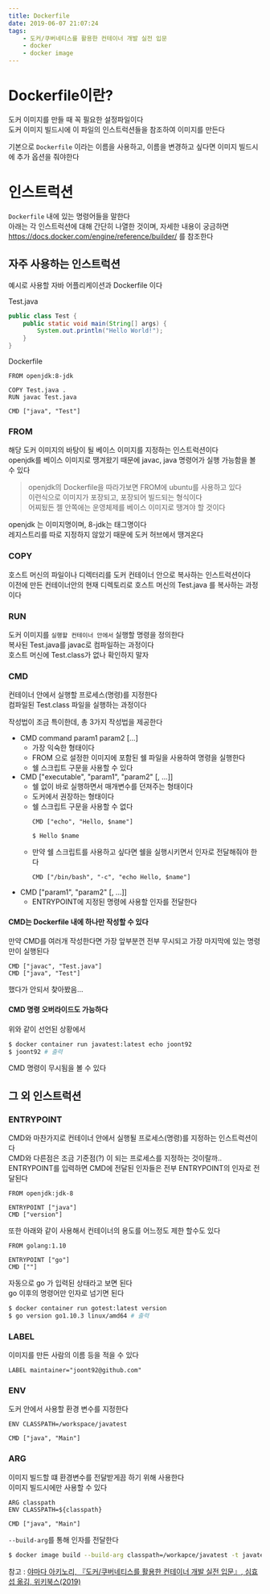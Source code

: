 ```yaml
---
title: Dockerfile
date: 2019-06-07 21:07:24
tags:
    - 도커/쿠버네티스를 활용한 컨테이너 개발 실전 입문
    - docker
    - docker image
---
```


# Dockerfile이란?
도커 이미지를 만들 때 꼭 필요한 설정파일이다  
도커 이미지 빌드시에 이 파일의 인스트럭션들을 참조하여 이미지를 만든다  

기본으로 `Dockerfile` 이라는 이름을 사용하고, 이름을 변경하고 싶다면 이미지 빌드시에 추가 옵션을 줘야한다

# 인스트럭션
`Dockerfile` 내에 있는 명령어들을 말한다  
아래는 각 인스트럭션에 대해 간단히 나열한 것이며, 자세한 내용이 궁금하면 <https://docs.docker.com/engine/reference/builder/> 를 참조한다  

## 자주 사용하는 인스트럭션
예시로 사용할 자바 어플리케이션과 Dockerfile 이다  

Test.java
```java
public class Test {
    public static void main(String[] args) {
        System.out.println("Hello World!");
    }
}
```

Dockerfile
```
FROM openjdk:8-jdk

COPY Test.java .
RUN javac Test.java

CMD ["java", "Test"]
```

### FROM
해당 도커 이미지의 바탕이 될 베이스 이미지를 지정하는 인스트럭션이다  
openjdk를 베이스 이미지로 땡겨왔기 때문에 javac, java 명령어가 실행 가능함을 볼 수 있다  
> openjdk의 Dockerfile을 따라가보면 FROM에 ubuntu를 사용하고 있다  
> 이런식으로 이미지가 포장되고, 포장되어 빌드되는 형식이다  
> 어찌됬든 젤 안쪽에는 운영체제를 베이스 이미지로 땡겨야 할 것이다  

openjdk 는 이미지명이며, 8-jdk는 태그명이다  
레지스트리를 따로 지정하지 않았기 때문에 도커 허브에서 땡겨온다  

### COPY
호스트 머신의 파일이나 디렉터리를 도커 컨테이너 안으로 복사하는 인스트럭션이다  
이전에 만든 컨테이너안의 현재 디렉토리로 호스트 머신의 Test.java 를 복사하는 과정이다  

### RUN
도커 이미지를 `실행할 컨테이너 안에서` 실행할 명령을 정의한다  
복사된 Test.java를 javac로 컴파일하는 과정이다  
호스트 머신에 Test.class가 없나 확인하지 말자  

### CMD
컨테이너 안에서 실행할 프로세스(명령)를 지정한다  
컴파일된 Test.class 파일을 실행하는 과정이다  

작성법이 조금 특이한데, 총 3가지 작성법을 제공한다  
- CMD command param1 param2 [...]
    - 가장 익숙한 형태이다  
    - FROM 으로 설정한 이미지에 포함된 쉘 파일을 사용하여 명령을 실행한다  
    - 쉘 스크립트 구문을 사용할 수 있다  
- CMD ["executable", "param1", "param2" [, ...]]
    - 쉘 없이 바로 실행하면서 매개변수를 던져주는 형태이다  
    - 도커에서 권장하는 형태이다
    - 쉘 스크립트 구문을 사용할 수 없다
        ```
        CMD ["echo", "Hello, $name"]

        $ Hello $name
        ```
    - 만약 쉘 스크립트를 사용하고 싶다면 쉘을 실행시키면서 인자로 전달해줘야 한다
        ```
        CMD ["/bin/bash", "-c", "echo Hello, $name"]
        ```
- CMD ["param1", "param2" [, ...]]
    - ENTRYPOINT에 지정된 명령에 사용할 인자를 전달한다

#### CMD는 Dockerfile 내에 하나만 작성할 수 있다
만약 CMD를 여러개 작성한다면 가장 앞부분껀 전부 무시되고 가장 마지막에 있는 명령만이 실행된다  
```
CMD ["javac", "Test.java"]
CMD ["java", "Test"]
```
했다가 안되서 찾아봤음...  

#### CMD 명령 오버라이드도 가능하다
위와 같이 선언된 상황에서 
```sh
$ docker container run javatest:latest echo joont92
$ joont92 # 출력
```
CMD 명령이 무시됨을 볼 수 있다  

## 그 외 인스트럭션
### ENTRYPOINT
CMD와 마찬가지로 컨테이너 안에서 실행될 프로세스(명령)를 지정하는 인스트럭션이다  
CMD와 다른점은 조금 기준점(?) 이 되는 프로세스를 지정하는 것이랄까..  
ENTRYPOINT를 입력하면 CMD에 전달된 인자들은 전부 ENTRYPOINT의 인자로 전달된다  
```
FROM openjdk:jdk-8

ENTRYPOINT ["java"]
CMD ["version"]
```

또한 아래와 같이 사용해서 컨테이너의 용도를 어느정도 제한 할수도 있다  
```
FROM golang:1.10

ENTRYPOINT ["go"]
CMD [""]
```

자동으로 go 가 입력된 상태라고 보면 된다  
go 이후의 명령어만 인자로 넘기면 된다  
```sh
$ docker container run gotest:latest version
$ go version go1.10.3 linux/amd64 # 출력
```

### LABEL
이미지를 만든 사람의 이름 등을 적을 수 있다  
```
LABEL maintainer="joont92@github.com"
```

### ENV
도커 안에서 사용할 환경 변수를 지정한다  
```
ENV CLASSPATH=/workspace/javatest

CMD ["java", "Main"]
```

### ARG
이미지 빌드할 떄 환경변수를 전달받게끔 하기 위해 사용한다  
이미지 빌드시에만 사용할 수 있다  
```
ARG classpath
ENV CLASSPATH=${classpath}

CMD ["java", "Main"]
```

`--build-arg`를 통해 인자를 전달한다  
```sh
$ docker image build --build-arg classpath=/workapce/javatest -t javatest:latest .
```

참고 : [야마다 아키노리, 『도커/쿠버네티스를 활용한 컨테이너 개발 실전 입문』, 심효섭 옮김, 위키북스(2019)](http://www.kyobobook.co.kr/product/detailViewKor.laf?ejkGb=KOR&mallGb=KOR&barcode=9791158391447&orderClick=LEA&Kc=)

<!-- more -->
